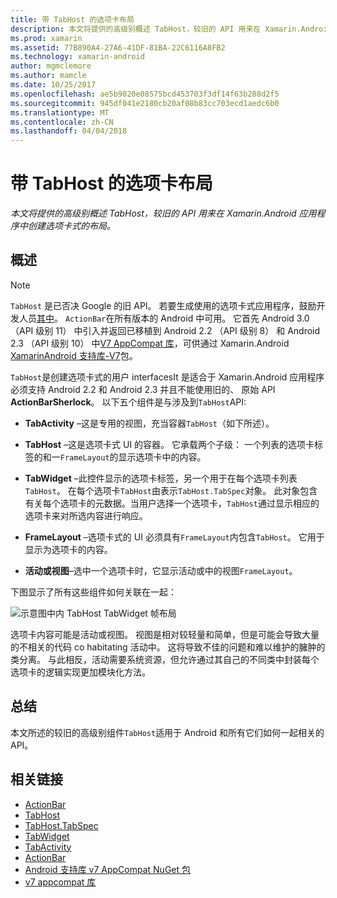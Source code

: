 ```yaml
---
title: 带 TabHost 的选项卡布局
description: 本文将提供的高级别概述 TabHost，较旧的 API 用来在 Xamarin.Android 应用程序中创建选项卡式的布局。
ms.prod: xamarin
ms.assetid: 77B890A4-27A6-41DF-81BA-22C6116A8FB2
ms.technology: xamarin-android
author: mgmclemore
ms.author: mamcle
ms.date: 10/25/2017
ms.openlocfilehash: ae5b9020e08575bcd453703f3df14f63b288d2f5
ms.sourcegitcommit: 945df041e2180cb20af08b83cc703ecd1aedc6b0
ms.translationtype: MT
ms.contentlocale: zh-CN
ms.lasthandoff: 04/04/2018
---
```

# <a name="tab-layout-with-tabhost"></a>带 TabHost 的选项卡布局

_本文将提供的高级别概述 TabHost，较旧的 API 用来在 Xamarin.Android 应用程序中创建选项卡式的布局。_


## <a name="overview"></a>概述

> [!NOTE]
> `TabHost` 是已否决 Google 的旧 API。 若要生成使用的选项卡式应用程序，鼓励开发人员[其中](~/android/user-interface/controls/action-bar.md)。 `ActionBar`在所有版本的 Android 中可用。 它首先 Android 3.0 （API 级别 11） 中引入并返回已移植到 Android 2.2 （API 级别 8） 和 Android 2.3 （API 级别 10） 中[V7 AppCompat 库](http://developer.android.com/tools/support-library/features.html#v7-appcompat)，可供通过 Xamarin.Android [XamarinAndroid 支持库-V7](https://www.nuget.org/packages/Xamarin.Android.Support.v7.AppCompat/)包。

`TabHost`是创建选项卡式的用户 interfacesIt 是适合于 Xamarin.Android 应用程序必须支持 Android 2.2 和 Android 2.3 并且不能使用旧的、 原始 API **ActionBarSherlock**。
以下五个组件是与涉及到`TabHost`API:

-  **TabActivity** &ndash;这是专用的视图，充当容器`TabHost`（如下所述）。

-  **TabHost** &ndash;这是选项卡式 UI 的容器。 它承载两个子级： 一个列表的选项卡标签的和一`FrameLayout`的显示选项卡中的内容。

-  **TabWidget** &ndash;此控件显示的选项卡标签，另一个用于在每个选项卡列表`TabHost`。 在每个选项卡`TabHost`由表示`TabHost.TabSpec`对象。 此对象包含有关每个选项卡的元数据。当用户选择一个选项卡，`TabHost`通过显示相应的选项卡来对所选内容进行响应。

-  **FrameLayout** &ndash;选项卡式的 UI 必须具有`FrameLayout`内包含`TabHost`。 它用于显示为选项卡的内容。

-  **活动或视图**&ndash;选中一个选项卡时，它显示活动或中的视图`FrameLayout`。

下图显示了所有这些组件如何关联在一起：

![示意图中内 TabHost TabWidget 帧布局](tab-host-images/image03.png)

选项卡内容可能是活动或视图。 视图是相对较轻量和简单，但是可能会导致大量的不相关的代码 co habitating 活动中。 这将导致不佳的问题和难以维护的臃肿的类分离。 与此相反，活动需要系统资源，但允许通过其自己的不同类中封装每个选项卡的逻辑实现更加模块化方法。


## <a name="summary"></a>总结

本文所述的较旧的高级别组件`TabHost`适用于 Android 和所有它们如何一起相关的 API。



## <a name="related-links"></a>相关链接

- [ActionBar](http://developer.android.com/guide/topics/ui/actionbar.html)
- [TabHost](https://developer.xamarin.com/api/type/Android.Widget.TabHost/)
- [TabHost.TabSpec](https://developer.xamarin.com/api/type/Android.Widget.TabHost+TabSpec/)
- [TabWidget](https://developer.xamarin.com/api/type/Android.Widget.TabWidget/)
- [TabActivity](https://developer.xamarin.com/api/type/Android.App.TabActivity/)
- [ActionBar](http://developer.android.com/guide/topics/ui/actionbar.html)
- [Android 支持库 v7 AppCompat NuGet 包](https://www.nuget.org/packages/Xamarin.Android.Support.v7.AppCompat/)
- [v7 appcompat 库](http://developer.android.com/tools/support-library/features.html#v7-appcompat)
